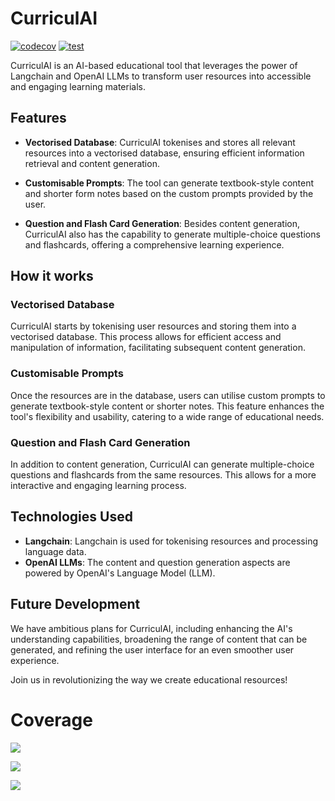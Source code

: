 # CurriculAI

[![codecov](https://codecov.io/gh/s-maddrellmander/CurriculAI/branch/main/graph/badge.svg?token=XU26BNTC8I)](https://codecov.io/gh/s-maddrellmander/CurriculAI)
[![test](https://github.com/s-maddrellmander/CurriculAI/actions/workflows/python-app.yml/badge.svg)](https://github.com/s-maddrellmander/CurriculAI/actions/workflows/python-app.yml)


CurriculAI is an AI-based educational tool that leverages the power of Langchain and OpenAI LLMs to transform user resources into accessible and engaging learning materials.

## Features

- **Vectorised Database**: CurriculAI tokenises and stores all relevant resources into a vectorised database, ensuring efficient information retrieval and content generation.

- **Customisable Prompts**: The tool can generate textbook-style content and shorter form notes based on the custom prompts provided by the user. 

- **Question and Flash Card Generation**: Besides content generation, CurriculAI also has the capability to generate multiple-choice questions and flashcards, offering a comprehensive learning experience.

## How it works

### Vectorised Database
CurriculAI starts by tokenising user resources and storing them into a vectorised database. This process allows for efficient access and manipulation of information, facilitating subsequent content generation.

### Customisable Prompts
Once the resources are in the database, users can utilise custom prompts to generate textbook-style content or shorter notes. This feature enhances the tool's flexibility and usability, catering to a wide range of educational needs.

### Question and Flash Card Generation
In addition to content generation, CurriculAI can generate multiple-choice questions and flashcards from the same resources. This allows for a more interactive and engaging learning process.

## Technologies Used

- **Langchain**: Langchain is used for tokenising resources and processing language data.
- **OpenAI LLMs**: The content and question generation aspects are powered by OpenAI's Language Model (LLM).

## Future Development
We have ambitious plans for CurriculAI, including enhancing the AI's understanding capabilities, broadening the range of content that can be generated, and refining the user interface for an even smoother user experience.

Join us in revolutionizing the way we create educational resources!

# Coverage

![](https://codecov.io/gh/s-maddrellmander/CurriculAI/branch/main/graphs/tree.svg?token=XU26BNTC8I)

![](https://codecov.io/gh/s-maddrellmander/CurriculAI/branch/main/graphs/sunburst.svg?token=XU26BNTC8I)

![](https://codecov.io/gh/s-maddrellmander/CurriculAI/branch/main/graphs/icicle.svg?token=XU26BNTC8I)
